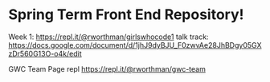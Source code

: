 # Spring Term Front End Repository!

Week 1: https://repl.it/@rworthman/girlswhocode1
talk track: https://docs.google.com/document/d/1jhJ9dyBJU_F0zwvAe28JhBDgy05GXzDr560G13O-o4k/edit

GWC Team Page repl https://repl.it/@rworthman/gwc-team
